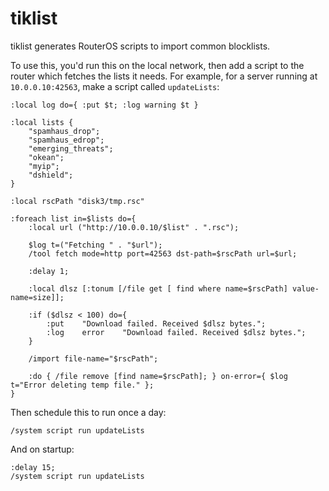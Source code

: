 # tiklist

tiklist generates RouterOS scripts to import common blocklists.

To use this, you'd run this on the local network, then add a script
to the router which fetches the lists it needs. For example, for a
server running at `10.0.0.10:42563`, make a script called `updateLists`:

```
:local log do={ :put $t; :log warning $t }

:local lists {
    "spamhaus_drop";
    "spamhaus_edrop";
    "emerging_threats";
    "okean";
    "myip";
    "dshield";
}

:local rscPath "disk3/tmp.rsc"

:foreach list in=$lists do={
    :local url ("http://10.0.0.10/$list" . ".rsc");

    $log t=("Fetching " . "$url");
    /tool fetch mode=http port=42563 dst-path=$rscPath url=$url;

    :delay 1;

    :local dlsz [:tonum [/file get [ find where name=$rscPath] value-name=size]];

    :if ($dlsz < 100) do={
        :put    "Download failed. Received $dlsz bytes.";
        :log    error    "Download failed. Received $dlsz bytes.";
    }

    /import file-name="$rscPath";

    :do { /file remove [find name=$rscPath]; } on-error={ $log t="Error deleting temp file." };
}
```

Then schedule this to run once a day:

```
/system script run updateLists
```

And on startup:

```
:delay 15;
/system script run updateLists
```
